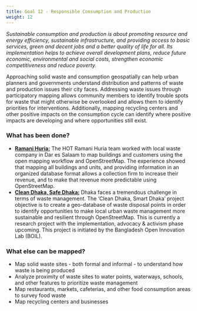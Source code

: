 ```yaml
---
title: Goal 12 - Responsible Consumption and Production
weight: 12
---
```


_Sustainable consumption and production is about promoting resource and energy efficiency, sustainable infrastructure, and providing access to basic services, green and decent jobs and a better quality of life for all. Its implementation helps to achieve overall development plans, reduce future economic, environmental and social costs, strengthen economic competitiveness and reduce poverty._

Approaching solid waste and consumption geospatially can help urban planners and governments understand distribution and patterns of waste and production issues their city faces. Addressing waste issues through participatory mapping allows community members to identify trouble spots for waste that might otherwise be overlooked and allows them to identify priorities for interventions. Additionally, mapping recycling centers and other positive impacts on the consumption cycle can identify where positive impacts are developing and where opportunities still exist. 


### What has been done?



*   **[Ramani Huria:](http://ramanihuria.org/tabata-trash-mapping-data-for-solid-waste-management-in-informal-settlements/)** The HOT Ramani Huria team worked with local waste company in Dar es Salaam to map buildings and customers using the open mapping workflow and OpenStreetMap. The experience showed that mapping all buildings and units, and providing information in an organized database format allows a collection firm to increase their revenue, and to make that revenue more predictable using OpenStreetMap. 
*   **[Clean Dhaka, Safe Dhaka:](https://boiledbhoot.org/)** Dhaka faces a tremendous challenge in terms of waste management. The ‘Clean Dhaka, Smart Dhaka’ project objective is to create a geo-database of waste disposal points in order to identify opportunities to make local urban waste management more sustainable and resilient through OpenStreetMap. This is currently a research project with the implementation, advocacy & activism phase upcoming. This project is initiated by the Bangladesh Open Innovation Lab (BOIL).


### What else can be mapped?



*   Map solid waste sites - both formal and informal - to understand how waste is being produced
*   Analyze proximity of waste sites to water points, waterways, schools, and other features to prioritize waste management
*   Map restaurants, markets, cafeterias, and other food consumption areas to survey food waste
*   Map recycling centers and businesses

